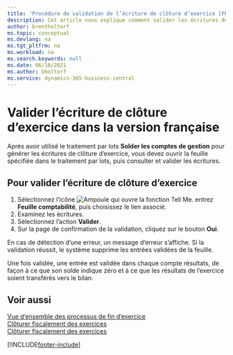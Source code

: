 ```yaml
---
title: 'Procédure de validation de l’écriture de clôture d’exercice [FR]'
description: Cet article vous explique comment valider les écritures de clôture de fin d’année après avoir utilisé le traitement par lots Clôturer le compte de résultat.
author: brentholtorf
ms.topic: conceptual
ms.devlang: na
ms.tgt_pltfrm: na
ms.workload: na
ms.search.keywords: null
ms.date: 06/18/2021
ms.author: bholtorf
ms.service: dynamics-365-business-central
---
```

# <a name="post-the-year-end-closing-entry-in-the-french-version"></a>Valider l’écriture de clôture d’exercice dans la version française

Après avoir utilisé le traitement par lots **Solder les comptes de gestion** pour générer les écritures de clôture d’exercice, vous devez ouvrir la feuille spécifiée dans le traitement par lots, puis consulter et valider les écritures.  

## <a name="to-post-the-year-end-closing-entry"></a>Pour valider l’écriture de clôture d’exercice

1. Sélectionnez l’icône ![Ampoule qui ouvre la fonction Tell Me.](../../media/ui-search/search_small.png "Dites-moi ce que vous voulez faire") entrez **Feuille comptabilité**, puis choisissez le lien associé.  
2. Examinez les écritures.  
3. Sélectionnez l’action **Valider**.  
4. Sur la page de confirmation de la validation, cliquez sur le bouton **Oui**.  

En cas de détection d’une erreur, un message d’erreur s’affiche. Si la validation réussit, le système supprime les entrées validées de la feuille.  

Une fois validée, une entrée est validée dans chaque compte résultats, de façon à ce que son solde indique zéro et à ce que les résultats de l’exercice soient transférés vers le bilan.  

## <a name="see-also"></a>Voir aussi

[Vue d’ensemble des processus de fin d’exercice](year-end-processes-overview.md)   
[Clôturer fiscalement des exercices](how-to-close-years.md)   
[Clôturer fiscalement des exercices](how-to-fiscally-close-years.md)


[!INCLUDE[footer-include](../../includes/footer-banner.md)]
